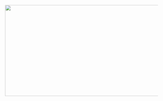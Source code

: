 <a href="https://www.gitanimals.org/en_US?utm_medium=image&utm_source=tooth-is-silver&utm_content=farm">
<img
  src="https://render.gitanimals.org/farms/tooth-is-silver"
  width="600"
  height="300"
/>
</a>
